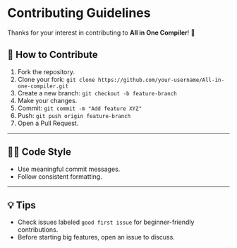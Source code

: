 # Contributing Guidelines

Thanks for your interest in contributing to **All in One Compiler**! 🎉

## 📝 How to Contribute
1. Fork the repository.
2. Clone your fork: `git clone https://github.com/your-username/All-in-one-compiler.git`
3. Create a new branch: `git checkout -b feature-branch`
4. Make your changes.
5. Commit: `git commit -m "Add feature XYZ"`
6. Push: `git push origin feature-branch`
7. Open a Pull Request.

---

## 🧑‍💻 Code Style
- Use meaningful commit messages.
- Follow consistent formatting.

---

## 💡 Tips
- Check issues labeled `good first issue` for beginner-friendly contributions.
- Before starting big features, open an issue to discuss.
